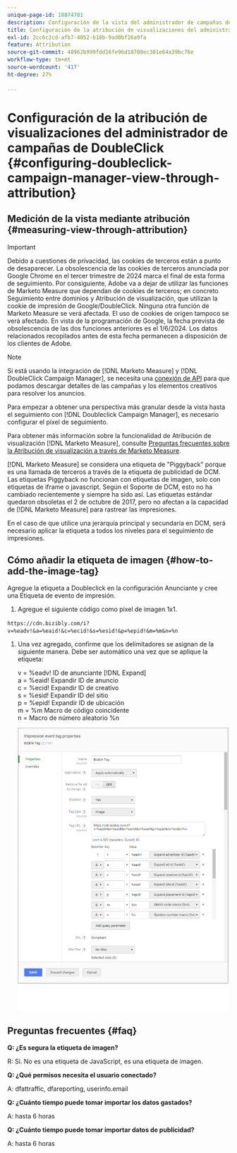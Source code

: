 ```yaml
---
unique-page-id: 18874781
description: Configuración de la vista del administrador de campañas de doble clic mediante atribución - [!DNL Marketo Measure]
title: Configuración de la atribución de visualizaciones del administrador de campañas de DoubleClick
exl-id: 2cc6c2cd-afb7-4052-b18b-9ad0bf16a9fa
feature: Attribution
source-git-commit: 48962b999fdd16fe96d18708ec301e64a39bc76e
workflow-type: tm+mt
source-wordcount: '417'
ht-degree: 27%

---
```


# Configuración de la atribución de visualizaciones del administrador de campañas de DoubleClick {#configuring-doubleclick-campaign-manager-view-through-attribution}

## Medición de la vista mediante atribución {#measuring-view-through-attribution}

>[!IMPORTANT]
>
>Debido a cuestiones de privacidad, las cookies de terceros están a punto de desaparecer. La obsolescencia de las cookies de terceros anunciada por Google Chrome en el tercer trimestre de 2024 marca el final de esta forma de seguimiento. Por consiguiente, Adobe va a dejar de utilizar las funciones de Marketo Measure que dependan de cookies de terceros; en concreto Seguimiento entre dominios y Atribución de visualización, que utilizan la cookie de impresión de Google/DoubleClick. Ninguna otra función de Marketo Measure se verá afectada. El uso de cookies de origen tampoco se verá afectado. En vista de la programación de Google, la fecha prevista de obsolescencia de las dos funciones anteriores es el 1/6/2024. Los datos relacionados recopilados antes de esta fecha permanecen a disposición de los clientes de Adobe.

>[!NOTE]
>
>Si está usando la integración de [!DNL Marketo Measure] y [!DNL DoubleClick Campaign Manager], se necesita una [conexión de API](/help/api-connections/utilizing-marketo-measures-api-connections/integrated-ad-platforms.md#how-to-connect-ad-platforms) para que podamos descargar detalles de las campañas y los elementos creativos para resolver los anuncios.

Para empezar a obtener una perspectiva más granular desde la vista hasta el seguimiento con [!DNL Doubleclick Campaign Manager], es necesario configurar el píxel de seguimiento.

Para obtener más información sobre la funcionalidad de Atribución de visualización [!DNL Marketo Measure], consulte [Preguntas frecuentes sobre la Atribución de visualización a través de Marketo Measure](/help/advanced-marketo-measure-features/view-through-attribution/marketo-measure-view-through-attribution-faq.md).

[!DNL Marketo Measure] se considera una etiqueta de &quot;Piggyback&quot; porque es una llamada de terceros a través de la etiqueta de publicidad de DCM. Las etiquetas Piggyback no funcionan con etiquetas de imagen, solo con etiquetas de iframe o javascript. Según el Soporte de DCM, esto no ha cambiado recientemente y siempre ha sido así. Las etiquetas estándar quedaron obsoletas el 2 de octubre de 2017, pero no afectan a la capacidad de [!DNL Marketo Measure] para rastrear las impresiones.

En el caso de que utilice una jerarquía principal y secundaria en DCM, será necesario aplicar la etiqueta a todos los niveles para el seguimiento de impresiones.

## Cómo añadir la etiqueta de imagen {#how-to-add-the-image-tag}

Agregue la etiqueta a Doubleclick en la configuración Anunciante y cree una Etiqueta de evento de impresión.

1. Agregue el siguiente código como píxel de imagen 1x1.

`https://cdn.bizibly.com/i?v=%eadv!&a=%eaid!&c=%ecid!&s=%esid!&p=%epid!&m=%m&n=%n`

1. Una vez agregado, confirme que los delimitadores se asignan de la siguiente manera. Debe ser automático una vez que se aplique la etiqueta:

   v = %eadv! ID de anunciante [!DNL Expand]\
   a = %eaid! Expandir ID de anuncio\
   c = %ecid! Expandir ID de creativo\
   s = %esid! Expandir ID del sitio\
   p = %epid! Expandir ID de ubicación\
   m = %m Macro de código coincidente\
   n = Macro de número aleatorio %n

   ![](assets/1.png)

## Preguntas frecuentes {#faq}

**Q: ¿Es segura la etiqueta de imagen?**

R: Sí. No es una etiqueta de JavaScript, es una etiqueta de imagen.

**Q: ¿Qué permisos necesita el usuario conectado?**

A: dfattraffic, dfareporting, userinfo.email

**Q: ¿Cuánto tiempo puede tomar importar los datos gastados?**

A: hasta 6 horas

**Q: ¿Cuánto tiempo puede tomar importar datos de publicidad?**

A: hasta 6 horas

